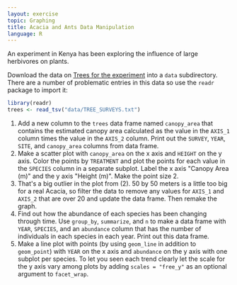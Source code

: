```yaml
---
layout: exercise
topic: Graphing
title: Acacia and Ants Data Manipulation
language: R
---
```


An experiment in Kenya has been exploring the influence of large herbivores on plants.

Download the data on [Trees for the
experiment](https://ndownloader.figshare.com/files/5629536)
into a `data` subdirectory. There are a number of problematic entries in this data so use the `readr` package to import it:

```r
library(readr)
trees <- read_tsv("data/TREE_SURVEYS.txt")
```

1. Add a new column to the `trees` data frame named `canopy_area` that contains
   the estimated canopy area calculated as the value in the `AXIS_1` column
   times the value in the `AXIS_2` column. Print out the `SURVEY`, `YEAR`,
   `SITE`, and `canopy_area` columns from data frame.
2. Make a scatter plot with `canopy_area` on the x axis and `HEIGHT` on the y
   axis. Color the points by `TREATMENT` and plot the points for each value in
   the `SPECIES` column in a separate subplot. Label the x axis "Canopy Area
   (m)" and the y axis "Height (m)". Make the point size 2.
3. That's a big outlier in the plot from (2). 50 by 50 meters is a little too
   big for a real Acacia, so filter the data to remove any values for `AXIS_1`
   and `AXIS_2` that are over 20 and update the data frame. Then remake the graph.
4. Find out how the abundance of each species has been changing through time.
   Use `group_by`, `summarize`, and `n` to make a data frame with `YEAR`,
   `SPECIES`, and an `abundance` column that has the number of individuals in
   each species in each year. Print out this data frame.
5. Make a line plot with points (by using `geom_line` in addition to
   `geom_point`) with `YEAR` on the x axis and `abundance` on the y axis with
   one subplot per species. To let you seen each trend clearly let the scale for
   the y axis vary among plots by adding `scales = "free_y"` as an optional argument to `facet_wrap`.
